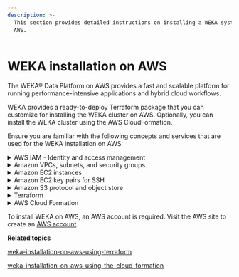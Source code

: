 ```yaml
---
description: >-
  This section provides detailed instructions on installing a WEKA system on
  AWS.
---
```


# WEKA installation on AWS

The WEKA® Data Platform on AWS provides a fast and scalable platform for running performance-intensive applications and hybrid cloud workflows.

WEKA provides a ready-to-deploy Terraform package that you can customize for installing the WEKA cluster on AWS. Optionally, you can install the WEKA cluster using the AWS CloudFormation.

Ensure you are familiar with the following concepts and services that are used for the WEKA installation on AWS:

<details>

<summary>AWS IAM - Identity and access management</summary>

AWS Identity and Access Management (IAM) is a web service that helps you securely control access to AWS resources. With IAM, you can centrally manage permissions that control which AWS resources users can access. You use IAM to control who is authenticated (signed in) and authorized (has permissions) to use resources.

**Related information**

[What is IAM?](https://docs.aws.amazon.com/IAM/latest/UserGuide/introduction.html)

</details>

<details>

<summary>Amazon VPCs, subnets, and security groups</summary>

A _virtual private cloud_ (VPC) is a virtual network dedicated to your AWS account. It is logically isolated from other virtual networks in the AWS Cloud. You can specify an IP address range for the VPC, add subnets and gateways, and associate security groups.

A _subnet_ is a range of IP addresses in your VPC. You launch AWS resources, such as Amazon EC2 instances, into your subnets. Using route tables, you can connect a subnet to the internet, other VPCs, and your data centers and route traffic to and from your subnets.

A _security group_ controls the traffic that is allowed to reach and leave the resources that it is associated with. For example, after you associate a security group with an EC2 instance, it controls the inbound and outbound traffic for the instance. You can associate a security group only with resources in the VPC for which it is created.

**Related information**

[What is Amazon VPC?](https://docs.aws.amazon.com/vpc/latest/userguide/what-is-amazon-vpc.html)

[How Amazon VPC works](https://docs.aws.amazon.com/vpc/latest/userguide/how-it-works.html)

[Control traffic to your AWS resources using security groups](https://docs.aws.amazon.com/vpc/latest/userguide/vpc-security-groups.html)

</details>

<details>

<summary>Amazon EC2 instances</summary>

Amazon Elastic Compute Cloud (Amazon EC2) is a web service that provides resizable computing capacity—literally, servers in Amazon's data centers—that you use to build and host your software systems.&#x20;

Amazon EC2 provides different instance types to choose the CPU, memory, storage, and networking capacity you need to run your applications.

**Related information**

[What is Amazon EC2?](https://docs.aws.amazon.com/AWSEC2/latest/UserGuide/concepts.html)

</details>

<details>

<summary>Amazon EC2 key pairs for SSH</summary>

A key pair, consisting of a public key and a private key, is a set of security credentials you use to prove your identity when connecting to an Amazon EC2 instance. Amazon EC2 stores the public key on your instance, and you store the private key. The private key allows you to SSH into your instance securely for Linux instances.

**Related information**

[Amazon EC2 key pairs and Linux instances](https://docs.aws.amazon.com/AWSEC2/latest/UserGuide/ec2-key-pairs.html)

</details>

<details>

<summary>Amazon S3 protocol and object store</summary>

Amazon Simple Storage Service (Amazon S3) is an object storage service that offers industry-leading scalability, data availability, security, and performance. It is used for tiering data from the WEKA cluster to Amazon object store buckets.

**Related information**

[What is Amazon S3?](https://docs.aws.amazon.com/AmazonS3/latest/userguide/Welcome.html)

</details>

<details>

<summary>Terraform</summary>

Terraform is an open-source project from Hashicorp. It creates and manages resources on cloud platforms and on-premises clouds. Unlike AWS CloudFormation, it works with many APIs from multiple platforms and services.

<img src="../../.gitbook/assets/Terraform_overview.png" alt="" data-size="original">

### How does Terraform work?

A deployment with Terraform involves three phases:

* **Write:** Define the infrastructure in configuration files and customize the project variables provided in the Terraform package.
* **Plan:** Review the changes Terraform will make to your infrastructure.
* **Apply:** Terraform provisions the infrastructure, including the EC2 instances, installs the WEKA software, and creates the cluster. Once completed, the WEKA cluster runs on AWS.

<img src="../../.gitbook/assets/Terraform_how.png" alt="" data-size="original">

**Related information**

[Get Started with Terraform on AWS](https://developer.hashicorp.com/terraform/tutorials/aws-get-started)

</details>

<details>

<summary>AWS Cloud Formation</summary>

AWS CloudFormation enables you to create and provision AWS infrastructure deployments predictably and repeatedly.

**Related information**

[AWS CloudFormation Documentation](https://docs.aws.amazon.com/cloudformation/)

</details>

To install WEKA on AWS, an AWS account is required. Visit the AWS site to create an [AWS account](https://aws.amazon.com/account/).



**Related topics**

[weka-installation-on-aws-using-terraform](weka-installation-on-aws-using-terraform/ "mention")

[weka-installation-on-aws-using-the-cloud-formation](weka-installation-on-aws-using-the-cloud-formation/ "mention")
